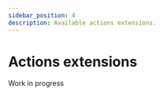 ```yaml
---
sidebar_position: 4
description: Available actions extensions.
---
```


# Actions extensions

<span className="chip chip--primary">Work in progress</span>
